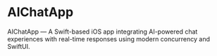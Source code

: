 # AIChatApp
AIChatApp — A Swift-based iOS app integrating AI-powered chat experiences with real-time responses using modern concurrency and SwiftUI.

